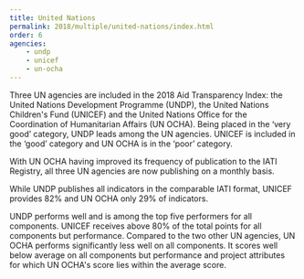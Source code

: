 ```yaml
---
title: United Nations
permalink: 2018/multiple/united-nations/index.html
order: 6
agencies:
    - undp
    - unicef
    - un-ocha
---
```


Three UN agencies are included in the 2018 Aid Transparency Index: the United Nations Development Programme (UNDP), the United Nations Children's Fund (UNICEF) and the United Nations Office for the Coordination of Humanitarian Affairs (UN OCHA). Being placed in the ‘very good’ category, UNDP leads among the UN agencies. UNICEF is included in the ‘good’ category and UN OCHA is in the ‘poor’ category.

With UN OCHA having improved its frequency of publication to the IATI Registry, all three UN agencies are now publishing on a monthly basis.

While UNDP publishes all indicators in the comparable IATI format, UNICEF provides 82% and UN OCHA only 29% of indicators.

UNDP performs well and is among the top five performers for all components. UNICEF receives above 80% of the total points for all components but performance. Compared to the two other UN agencies, UN OCHA performs significantly less well on all components. It scores well below average on all components but performance and project attributes for which UN OCHA's score lies within the average score.
